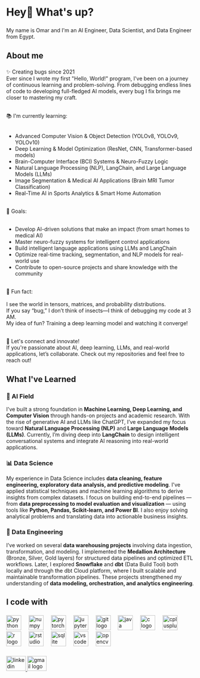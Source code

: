 <h1 align="left">Hey👋 What's up?</h1>

###

<p align="left">My name is Omar and I'm an AI Engineer, Data Scientist, and Data Engineer from Egypt.</p>

###

<h2 align="left">About me</h2>

###

<p align="left">
✨ Creating bugs since 2021<br>
Ever since I wrote my first "Hello, World!" program, I've been on a journey of continuous learning and problem-solving. From debugging endless lines of code to developing full-fledged AI models, every bug I fix brings me closer to mastering my craft.<br><br>

📚 I'm currently learning:<br><br>
- Advanced Computer Vision & Object Detection (YOLOv8, YOLOv9, YOLOv10)<br>
- Deep Learning & Model Optimization (ResNet, CNN, Transformer-based models)<br>
- Brain-Computer Interface (BCI) Systems & Neuro-Fuzzy Logic<br>
- Natural Language Processing (NLP), LangChain, and Large Language Models (LLMs)<br>
- Image Segmentation & Medical AI Applications (Brain MRI Tumor Classification)<br>
- Real-Time AI in Sports Analytics & Smart Home Automation<br><br>

🎯 Goals:<br><br>
- Develop AI-driven solutions that make an impact (from smart homes to medical AI)<br>
- Master neuro-fuzzy systems for intelligent control applications<br>
- Build intelligent language applications using LLMs and LangChain<br>
- Optimize real-time tracking, segmentation, and NLP models for real-world use<br>
- Contribute to open-source projects and share knowledge with the community<br><br>

🎲 Fun fact:<br><br>
I see the world in tensors, matrices, and probability distributions.<br>
If you say “bug,” I don’t think of insects—I think of debugging my code at 3 AM.<br>
My idea of fun? Training a deep learning model and watching it converge!<br><br>

🚀 Let's connect and innovate!<br>
If you're passionate about AI, deep learning, LLMs, and real-world applications, let’s collaborate. Check out my repositories and feel free to reach out!
</p>

###

<h2 align="left">What I've Learned</h2>

###

<h3 align="left">🤖 AI Field</h3>

<p align="left">
I've built a strong foundation in <b>Machine Learning, Deep Learning, and Computer Vision</b> through hands-on projects and academic research.  
With the rise of generative AI and LLMs like ChatGPT, I’ve expanded my focus toward <b>Natural Language Processing (NLP)</b> and <b>Large Language Models (LLMs)</b>.  
Currently, I’m diving deep into <b>LangChain</b> to design intelligent conversational systems and integrate AI reasoning into real-world applications.
</p>

###

<h3 align="left">📊 Data Science</h3>

<p align="left">
My experience in Data Science includes <b>data cleaning, feature engineering, exploratory data analysis, and predictive modeling</b>.  
I've applied statistical techniques and machine learning algorithms to derive insights from complex datasets.  
I focus on building end-to-end pipelines — from <b>data preprocessing to model evaluation and visualization</b> — using tools like <b>Python, Pandas, Scikit-learn, and Power BI</b>.  
I also enjoy solving analytical problems and translating data into actionable business insights.
</p>

###

<h3 align="left">🧱 Data Engineering</h3>

<p align="left">
I’ve worked on several <b>data warehousing projects</b> involving data ingestion, transformation, and modeling.  
I implemented the <b>Medallion Architecture</b> (Bronze, Silver, Gold layers) for structured data pipelines and optimized ETL workflows.  
Later, I explored <b>Snowflake</b> and <b>dbt</b> (Data Build Tool) both locally and through the dbt Cloud platform, where I built scalable and maintainable transformation pipelines.  
These projects strengthened my understanding of <b>data modeling, orchestration, and analytics engineering</b>.
</p>

###

<h2 align="left">I code with</h2>

###

<div align="left">
  <img src="https://cdn.jsdelivr.net/gh/devicons/devicon/icons/python/python-original.svg" height="40" alt="python logo"  />
  <img width="12" />
  <img src="https://cdn.jsdelivr.net/gh/devicons/devicon/icons/numpy/numpy-original.svg" height="40" alt="numpy logo"  />
  <img width="12" />
  <img src="https://cdn.jsdelivr.net/gh/devicons/devicon/icons/pytorch/pytorch-original.svg" height="40" alt="pytorch logo"  />
  <img width="12" />
  <img src="https://cdn.jsdelivr.net/gh/devicons/devicon/icons/jupyter/jupyter-original.svg" height="40" alt="jupyter logo"  />
  <img width="12" />
  <img src="https://cdn.jsdelivr.net/gh/devicons/devicon/icons/git/git-original.svg" height="40" alt="git logo"  />
  <img width="12" />
  <img src="https://cdn.jsdelivr.net/gh/devicons/devicon/icons/java/java-original.svg" height="40" alt="java logo"  />
  <img width="12" />
  <img src="https://cdn.jsdelivr.net/gh/devicons/devicon/icons/c/c-original.svg" height="40" alt="c logo"  />
  <img width="12" />
  <img src="https://cdn.jsdelivr.net/gh/devicons/devicon/icons/cplusplus/cplusplus-original.svg" height="40" alt="cplusplus logo"  />
  <img width="12" />
  <img src="https://cdn.jsdelivr.net/gh/devicons/devicon/icons/r/r-original.svg" height="40" alt="r logo"  />
  <img width="12" />
  <img src="https://cdn.jsdelivr.net/gh/devicons/devicon/icons/rstudio/rstudio-original.svg" height="40" alt="rstudio logo"  />
  <img width="12" />
  <img src="https://cdn.jsdelivr.net/gh/devicons/devicon/icons/sqlite/sqlite-original.svg" height="40" alt="sqlite logo"  />
  <img width="12" />
  <img src="https://cdn.jsdelivr.net/gh/devicons/devicon/icons/vscode/vscode-original.svg" height="40" alt="vscode logo"  />
  <img width="12" />
  <img src="https://cdn.jsdelivr.net/gh/devicons/devicon/icons/opencv/opencv-original.svg" height="40" alt="opencv logo"  />
</div>

###

<div align="left">
  <a href="https://www.linkedin.com/in/omarali14/" target="_blank">
    <img src="https://raw.githubusercontent.com/maurodesouza/profile-readme-generator/master/src/assets/icons/social/linkedin/default.svg" width="52" height="40" alt="linkedin logo"  />
  </a>
  <a href="mailto:omaaralii14@gmail.com" target="_blank">
    <img src="https://raw.githubusercontent.com/maurodesouza/profile-readme-generator/master/src/assets/icons/social/gmail/default.svg" width="52" height="40" alt="gmail logo"  />
  </a>
</div>
